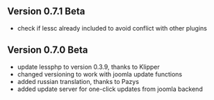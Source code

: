 ## Version 0.7.1 Beta
+ check if lessc already included to avoid conflict with other plugins

## Version 0.7.0 Beta
+ update lessphp to version 0.3.9, thanks to Klipper
+ changed versioning to work with joomla update functions
+ added russian translation, thanks to Pazys
+ added update server for one-click updates from joomla backend

